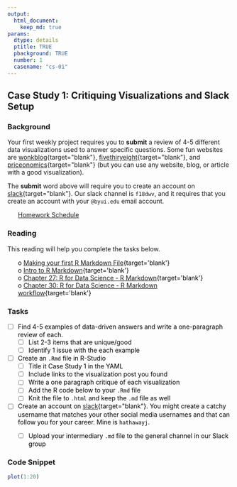 ```yaml
---
output:  
  html_document:  
    keep_md: true  
params:
  dtype: details
  ptitle: TRUE
  pbackground: TRUE
  number: 1
  casename: "cs-01"
---
```







## Case Study 1: Critiquing Visualizations and Slack Setup 
### Background 
Your first weekly project requires you to **submit** a review of 4-5 different data visualizations used to answer specific questions.  Some fun websites are [wonkblog](https://www.washingtonpost.com/news/wonk/?utm_term=.c10a343a7262){target="blank"}, [fivethiryeight](https://fivethirtyeight.com/){target="blank"}, and [priceonomics](https://priceonomics.com/){target="blank"} (but you can use any website, blog, or article with a good visualization).

The **submit** word above will require you to create an account on [slack](https://f17dwv.slack.com/signup){target="blank"}.  Our slack channel is `f18dwv`, and it requires that you create an account with your `@byui.edu` email account.

 * [Homework Schedule](../homework_schedule.html)






### Reading

This reading will help you complete the tasks below.

* o [Making your first R Markdown File](../rmarkdown_help.html){target='blank'}
* o [Intro to R Markdown](http://rmarkdown.rstudio.com/articles_intro.html){target='blank'}
* o [Chapter 27: R for Data Science - R Markdown](http://r4ds.had.co.nz/r-markdown.html){target='blank'}
* o [Chapter 30: R for Data Science - R Markdown workflow](http://r4ds.had.co.nz/r-markdown-workflow.html){target='blank'}


### Tasks


<style>
ul {
   color: black;
   list-style-type: none;
   list-style-position: outside;

}

</style>


* [ ] Find 4-5 examples of data-driven answers and write a one-paragraph review of each.
    * [ ] List 2-3 items that are unique/good
    * [ ] Identify 1 issue with the each example
* [ ] Create an `.Rmd` file in R-Studio
    * [ ] Title it Case Study 1 in the YAML
    * [ ] Include links to the visualization post you found
    * [ ] Write a one paragraph critique of each visualization
    * [ ] Add the R code below to your `.Rmd` file
    * [ ] Knit the file to `.html` and keep the `.md` file as well
* [ ] Create an account on [slack](https://w18dwv.slack.com/signup){target="blank"}.  You might create a catchy username that matches your other social media usernames and that can follow you for your career. Mine is `hathawayj`.
    * [ ] Upload your intermediary `.md` file to the general channel in our Slack group





### Code Snippet



```r
plot(1:20)
```


